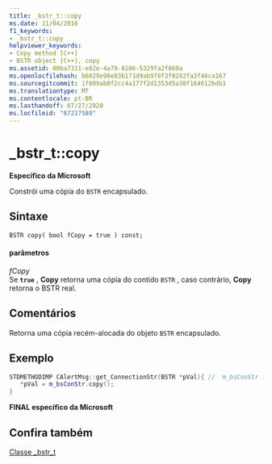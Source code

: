 ```yaml
---
title: _bstr_t::copy
ms.date: 11/04/2016
f1_keywords:
- _bstr_t::copy
helpviewer_keywords:
- Copy method [C++]
- BSTR object [C++], copy
ms.assetid: 00ba7311-e82e-4a79-8106-5329fa2f869a
ms.openlocfilehash: b6029e98e83b171d9ab9f8f3f0282fa3f46ca167
ms.sourcegitcommit: 1f009ab0f2cc4a177f2d1353d5a38f164612bdb1
ms.translationtype: MT
ms.contentlocale: pt-BR
ms.lasthandoff: 07/27/2020
ms.locfileid: "87227589"
---
```

# <a name="_bstr_tcopy"></a>_bstr_t::copy

**Específico da Microsoft**

Constrói uma cópia do `BSTR` encapsulado.

## <a name="syntax"></a>Sintaxe

```
BSTR copy( bool fCopy = true ) const;
```

#### <a name="parameters"></a>parâmetros

*fCopy*<br/>
Se **`true`** , **Copy** retorna uma cópia do contido `BSTR` , caso contrário, **Copy** retorna o BSTR real.

## <a name="remarks"></a>Comentários

Retorna uma cópia recém-alocada do objeto `BSTR` encapsulado.

## <a name="example"></a>Exemplo

```cpp
STDMETHODIMP CAlertMsg::get_ConnectionStr(BSTR *pVal){ //  m_bsConStr is _bstr_t
   *pVal = m_bsConStr.copy();
}
```

**FINAL específico da Microsoft**

## <a name="see-also"></a>Confira também

[Classe _bstr_t](../cpp/bstr-t-class.md)
